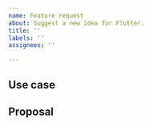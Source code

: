 ```yaml
---
name: Feature request
about: Suggest a new idea for Flutter.
title: ''
labels: ''
assignees: ''

---
```


<!-- Thank you for using Flutter!

     If you are looking for support, please check out our documentation
     or consider asking a question on Stack Overflow:
      * https://flutter.dev/
      * https://api.flutter.dev/
      * https://stackoverflow.com/questions/tagged/flutter?sort=frequent

     If you have found a bug or if our documentation doesn't have an answer
     to what you're looking for, then fill out the template below. Please read
     our guide to filing a bug first: https://flutter.dev/docs/resources/bug-reports
-->

## Use case

<!--
     Please tell us the problem you are running into that led to you wanting
     a new feature.

     Is your feature request related to a problem? Please give a clear and
     concise description of what the problem is.

     Describe the alternative solutions you've considered. Is there a package
     on pub.dev/flutter that already solves this?
-->

## Proposal

<!--
     Briefly but precisely describe what you would like Flutter to be able to do.

     Consider attaching images showing what you are imagining.

     Does this have to be provided by Flutter directly, or can it be provided
     by a package on pub.dev/flutter? If so, maybe consider implementing and
     publishing such a package rather than filing a bug.
-->
